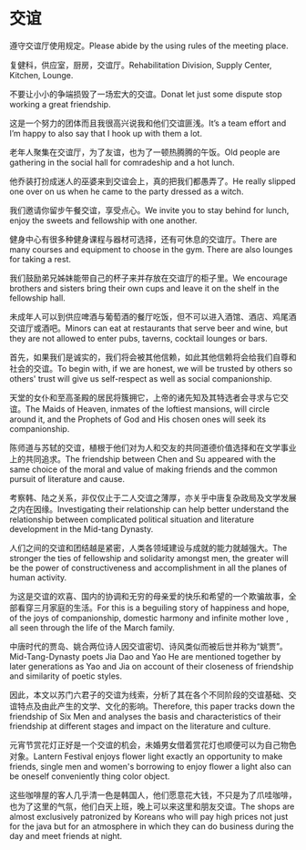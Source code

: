 # 交谊

<p><span class="chinese">遵守交谊厅使用规定。</span><span class="english">Please abide by the using rules of the meeting place.</span></p>

<p><span class="chinese">复健科，供应室，厨房，交谊厅。</span><span class="english">Rehabilitation Division, Supply Center, Kitchen, Lounge.</span></p>

<p><span class="chinese">不要让小小的争端损毁了一场宏大的交谊。</span><span class="english">Donat let just some dispute stop working a great friendship.</span></p>

<p><span class="chinese">这是一个努力的团体而且我很高兴说我和他们交谊匪浅。</span><span class="english">It’s a team effort and I’m happy to also say that I hook up with them a lot.</span></p>

<p><span class="chinese">老年人聚集在交谊厅，为了友谊，也为了一顿热腾腾的午饭。</span><span class="english">Old people are gathering in the social hall for comradeship and a hot lunch.</span></p>

<p><span class="chinese">他乔装打扮成迷人的巫婆来到交谊会上，真的把我们都愚弄了。</span><span class="english">He really slipped one over on us when he came to the party dressed as a witch.</span></p>

<p><span class="chinese">我们邀请你留步午餐交谊，享受点心。</span><span class="english">We invite you to stay behind for lunch, enjoy the sweets and fellowship with one another.</span></p>

<p><span class="chinese">健身中心有很多种健身课程与器材可选择，还有可休息的交谊厅。</span><span class="english">There are many courses and equipment to choose in the gym. There are also lounges for taking a rest.</span></p>

<p><span class="chinese">我们鼓励弟兄姊妹能带自己的杯子来并存放在交谊厅的柜子里。</span><span class="english">We encourage brothers and sisters bring their own cups and leave it on the shelf in the fellowship hall.</span></p>

<p><span class="chinese">未成年人可以到供应啤酒与葡萄酒的餐厅吃饭，但不可以进入酒馆、酒店、鸡尾酒交谊厅或酒吧。</span><span class="english">Minors can eat at restaurants that serve beer and wine, but they are not allowed to enter pubs, taverns, cocktail lounges or bars.</span></p>

<p><span class="chinese">首先，如果我们是诚实的，我们将会被其他信赖，如此其他信赖将会给我们自尊和社会的交谊。</span><span class="english">To begin with, if we are honest, we will be trusted by others so others' trust will give us self-respect as well as social companionship.</span></p>

<p><span class="chinese">天堂的女仆和至高圣殿的居民将簇拥它，上帝的诸先知及其特选者会寻求与它交谊。</span><span class="english">The Maids of Heaven, inmates of the loftiest mansions, will circle around it, and the Prophets of God and His chosen ones will seek its companionship.</span></p>

<p><span class="chinese">陈师道与苏轼的交谊，植根于他们对为人和交友的共同道德价值选择和在文学事业上的共同追求。</span><span class="english">The friendship between Chen and Su appeared with the same choice of the moral and value of making friends and the common pursuit of literature and cause.</span></p>

<p><span class="chinese">考察韩、陆之关系，非仅仅止于二人交谊之薄厚，亦关乎中唐复杂政局及文学发展之内在因缘。</span><span class="english">Investigating their relationship can help better understand the relationship between complicated political situation and literature development in the Mid-tang Dynasty.</span></p>

<p><span class="chinese">人们之间的交谊和团结越是紧密，人类各领域建设与成就的能力就越强大。</span><span class="english">The stronger the ties of fellowship and solidarity amongst men, the greater will be the power of constructiveness and accomplishment in all the planes of human activity.</span></p>

<p><span class="chinese">为这是交谊的欢喜、国内的协调和无穷的母亲爱的快乐和希望的一个欺骗故事，全部看穿三月家庭的生活。</span><span class="english">For this is a beguiling story of happiness and hope, of the joys of companionship, domestic harmony and infinite mother love , all seen through the life of the March family.</span></p>

<p><span class="chinese">中唐时代的贾岛、姚合两位诗人因交谊密切、诗风类似而被后世并称为“姚贾”。</span><span class="english">Mid-Tang-Dynasty poets Jia Dao and Yao He are mentioned together by later generations as Yao and Jia on account of their closeness of friendship and similarity of poetic styles.</span></p>

<p><span class="chinese">因此，本文以苏门六君子的交谊为线索，分析了其在各个不同阶段的交谊基础、交谊特点及由此产生的文学、文化的影响。</span><span class="english">Therefore, this paper tracks down the friendship of Six Men and analyses the basis and characteristics of their friendship at different stages and impact on the literature and culture.</span></p>

<p><span class="chinese">元宵节赏花灯正好是一个交谊的机会，未婚男女借着赏花灯也顺便可以为自己物色对象。</span><span class="english">Lantern Festival enjoys flower light exactly an opportunity to make friends, single men and women's borrowing to enjoy flower a light also can be oneself conveniently thing color object.</span></p>

<p><span class="chinese">这些咖啡屋的客人几乎清一色是韩国人，他们愿意花大钱，不只是为了爪哇咖啡，也为了这里的气氛，他们白天上班，晚上可以来这里和朋友交谊。</span><span class="english">The shops are almost exclusively patronized by Koreans who will pay high prices not just for the java but for an atmosphere in which they can do business during the day and meet friends at night.</span></p>

